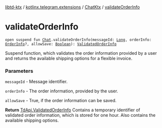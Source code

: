 [libtd-ktx](../../index.md) / [kotlinx.telegram.extensions](../index.md) / [ChatKtx](index.md) / [validateOrderInfo](./validate-order-info.md)

# validateOrderInfo

`open suspend fun `[`Chat`](https://tdlibx.github.io/td/docs/org/drinkless/td/libcore/telegram/TdApi/Chat.html)`.validateOrderInfo(messageId: `[`Long`](https://kotlinlang.org/api/latest/jvm/stdlib/kotlin/-long/index.html)`, orderInfo: `[`OrderInfo`](https://tdlibx.github.io/td/docs/org/drinkless/td/libcore/telegram/TdApi/OrderInfo.html)`?, allowSave: `[`Boolean`](https://kotlinlang.org/api/latest/jvm/stdlib/kotlin/-boolean/index.html)`): `[`ValidatedOrderInfo`](https://tdlibx.github.io/td/docs/org/drinkless/td/libcore/telegram/TdApi/ValidatedOrderInfo.html)

Suspend function, which validates the order information provided by a user and returns the
available shipping options for a flexible invoice.

### Parameters

`messageId` - Message identifier.

`orderInfo` - The order information, provided by the user.

`allowSave` - True, if the order information can be saved.

**Return**
[TdApi.ValidatedOrderInfo](https://tdlibx.github.io/td/docs/org/drinkless/td/libcore/telegram/TdApi/ValidatedOrderInfo.html) Contains a temporary identifier of validated order
information, which is stored for one hour. Also contains the available shipping options.

